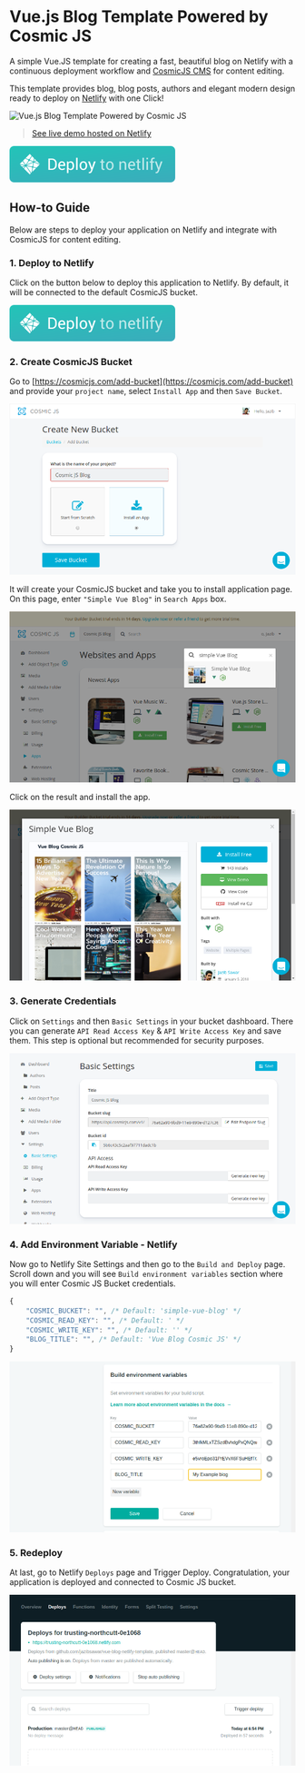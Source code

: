 # Vue.js Blog Template Powered by Cosmic JS

A simple Vue.JS template for creating a fast, beautiful blog on Netlify with a continuous deployment workflow and [CosmicJS CMS](https://cosmicjs.com) for content editing.

This template provides blog, blog posts, authors and elegant modern design ready to deploy on [Netlify](http://netlify.com/) with one Click!

![Vue.js Blog Template Powered by Cosmic JS](https://cosmic-s3.imgix.net/c3e70670-9bdf-11e8-8928-b51c5e4c8149-vue-blog.png?w=2000 "Vue.js Blog Template Powered by Cosmic JS")

> [See live demo hosted on Netlify](https://vue-blog-demo.netlify.com/)

[![Deploy to Netlify](src/assets/deploy-button.svg "Deploy this application to Netlify")](https://app.netlify.com/start/deploy?repository=https://github.com/cosmicjs/vue-blog-netlify-template)

## How-to Guide

Below are steps to deploy your application on Netlify and integrate with CosmicJS for content editing.

### 1. Deploy to Netlify

Click on the button below to deploy this application to Netlify. By default, it will be connected to the default CosmicJS bucket.

[![Deploy to Netlify](src/assets/deploy-button.svg "Deploy this application to Netlify")](https://app.netlify.com/start/deploy?repository=https://github.com/cosmicjs/vue-blog-netlify-template)

### 2. Create CosmicJS Bucket

Go to [https://cosmicjs.com/add-bucket](https://cosmicjs.com/add-bucket) and provide your `project name`, select `Install App` and then `Save Bucket`.

![Create CosmicJS Bucket](src/assets/add-bucket.png)

It will create your CosmicJS bucket and take you to install application page. On this page, enter `"Simple Vue Blog"` in `Search Apps` box.

![Search App](src/assets/search_apps.png)

Click on the result and install the app.

![Install App](src/assets/install_app.png)

### 3. Generate Credentials

Click on `Settings` and then `Basic Settings` in your bucket dashboard. There you can generate `API Read Access Key` & `API Write Access Key` and save them. This step is optional but recommended for security purposes.

![Generate Credentials](src/assets/credentials.png)

### 4. Add Environment Variable - Netlify

Now go to Netlify Site Settings and then go to the `Build and Deploy` page. Scroll down and you will see `Build environment variables` section where you will enter Cosmic JS Bucket credentials.

```javascript
{
    "COSMIC_BUCKET": "", /* Default: 'simple-vue-blog' */
    "COSMIC_READ_KEY": "", /* Default: ' */
    "COSMIC_WRITE_KEY": "", /* Default: '' */
    "BLOG_TITLE": "", /* Default: 'Vue Blog Cosmic JS' */
}
```

![Add Environment Variables](src/assets/env.png)

### 5. Redeploy

At last, go to Netlify `Deploys` page and Trigger Deploy. Congratulation, your application is deployed and connected to Cosmic JS bucket.

![Add Environment Variables](src/assets/redeploy.png)
